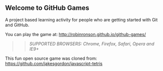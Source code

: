 ## Welcome to GitHub Games

A project based learning activity for people who are getting started with Git and GitHub.

You can play the game at: http://robinronson.github.io/github-games/

>> _*SUPPORTED BROWSERS*: Chrome, Firefox, Safari, Opera and IE9+_

This fun open source game was cloned from: https://github.com/jakesgordon/javascript-tetris
